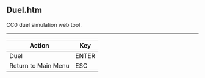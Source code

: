 Duel.htm
--------

CC0 duel simulation web tool.

---

Action              | Key
--------------------|------
Duel                | ENTER
Return to Main Menu | ESC
